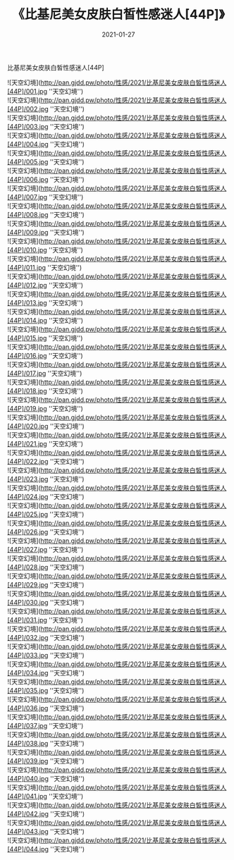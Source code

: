 ﻿---
layout: post
title:  《比基尼美女皮肤白皙性感迷人[44P]》
date:   2021-01-27
img: http://pan.gjdd.pw/photo/性感/2021/比基尼美女皮肤白皙性感迷人[44P]/000.jpg
categories: [美女, 性感, 泳衣]
---

比基尼美女皮肤白皙性感迷人[44P]



![天空幻境](http://pan.gjdd.pw/photo/性感/2021/比基尼美女皮肤白皙性感迷人[44P]/001.jpg ''天空幻境'') <br>
![天空幻境](http://pan.gjdd.pw/photo/性感/2021/比基尼美女皮肤白皙性感迷人[44P]/002.jpg ''天空幻境'') <br>
![天空幻境](http://pan.gjdd.pw/photo/性感/2021/比基尼美女皮肤白皙性感迷人[44P]/003.jpg ''天空幻境'') <br>
![天空幻境](http://pan.gjdd.pw/photo/性感/2021/比基尼美女皮肤白皙性感迷人[44P]/004.jpg ''天空幻境'') <br>
![天空幻境](http://pan.gjdd.pw/photo/性感/2021/比基尼美女皮肤白皙性感迷人[44P]/005.jpg ''天空幻境'') <br>
![天空幻境](http://pan.gjdd.pw/photo/性感/2021/比基尼美女皮肤白皙性感迷人[44P]/006.jpg ''天空幻境'') <br>
![天空幻境](http://pan.gjdd.pw/photo/性感/2021/比基尼美女皮肤白皙性感迷人[44P]/007.jpg ''天空幻境'') <br>
![天空幻境](http://pan.gjdd.pw/photo/性感/2021/比基尼美女皮肤白皙性感迷人[44P]/008.jpg ''天空幻境'') <br>
![天空幻境](http://pan.gjdd.pw/photo/性感/2021/比基尼美女皮肤白皙性感迷人[44P]/009.jpg ''天空幻境'') <br>
![天空幻境](http://pan.gjdd.pw/photo/性感/2021/比基尼美女皮肤白皙性感迷人[44P]/010.jpg ''天空幻境'') <br>
![天空幻境](http://pan.gjdd.pw/photo/性感/2021/比基尼美女皮肤白皙性感迷人[44P]/011.jpg ''天空幻境'') <br>
![天空幻境](http://pan.gjdd.pw/photo/性感/2021/比基尼美女皮肤白皙性感迷人[44P]/012.jpg ''天空幻境'') <br>
![天空幻境](http://pan.gjdd.pw/photo/性感/2021/比基尼美女皮肤白皙性感迷人[44P]/013.jpg ''天空幻境'') <br>
![天空幻境](http://pan.gjdd.pw/photo/性感/2021/比基尼美女皮肤白皙性感迷人[44P]/014.jpg ''天空幻境'') <br>
![天空幻境](http://pan.gjdd.pw/photo/性感/2021/比基尼美女皮肤白皙性感迷人[44P]/015.jpg ''天空幻境'') <br>
![天空幻境](http://pan.gjdd.pw/photo/性感/2021/比基尼美女皮肤白皙性感迷人[44P]/016.jpg ''天空幻境'') <br>
![天空幻境](http://pan.gjdd.pw/photo/性感/2021/比基尼美女皮肤白皙性感迷人[44P]/017.jpg ''天空幻境'') <br>
![天空幻境](http://pan.gjdd.pw/photo/性感/2021/比基尼美女皮肤白皙性感迷人[44P]/018.jpg ''天空幻境'') <br>
![天空幻境](http://pan.gjdd.pw/photo/性感/2021/比基尼美女皮肤白皙性感迷人[44P]/019.jpg ''天空幻境'') <br>
![天空幻境](http://pan.gjdd.pw/photo/性感/2021/比基尼美女皮肤白皙性感迷人[44P]/020.jpg ''天空幻境'') <br>
![天空幻境](http://pan.gjdd.pw/photo/性感/2021/比基尼美女皮肤白皙性感迷人[44P]/021.jpg ''天空幻境'') <br>
![天空幻境](http://pan.gjdd.pw/photo/性感/2021/比基尼美女皮肤白皙性感迷人[44P]/022.jpg ''天空幻境'') <br>
![天空幻境](http://pan.gjdd.pw/photo/性感/2021/比基尼美女皮肤白皙性感迷人[44P]/023.jpg ''天空幻境'') <br>
![天空幻境](http://pan.gjdd.pw/photo/性感/2021/比基尼美女皮肤白皙性感迷人[44P]/024.jpg ''天空幻境'') <br>
![天空幻境](http://pan.gjdd.pw/photo/性感/2021/比基尼美女皮肤白皙性感迷人[44P]/025.jpg ''天空幻境'') <br>
![天空幻境](http://pan.gjdd.pw/photo/性感/2021/比基尼美女皮肤白皙性感迷人[44P]/026.jpg ''天空幻境'') <br>
![天空幻境](http://pan.gjdd.pw/photo/性感/2021/比基尼美女皮肤白皙性感迷人[44P]/027.jpg ''天空幻境'') <br>
![天空幻境](http://pan.gjdd.pw/photo/性感/2021/比基尼美女皮肤白皙性感迷人[44P]/028.jpg ''天空幻境'') <br>
![天空幻境](http://pan.gjdd.pw/photo/性感/2021/比基尼美女皮肤白皙性感迷人[44P]/029.jpg ''天空幻境'') <br>
![天空幻境](http://pan.gjdd.pw/photo/性感/2021/比基尼美女皮肤白皙性感迷人[44P]/030.jpg ''天空幻境'') <br>
![天空幻境](http://pan.gjdd.pw/photo/性感/2021/比基尼美女皮肤白皙性感迷人[44P]/031.jpg ''天空幻境'') <br>
![天空幻境](http://pan.gjdd.pw/photo/性感/2021/比基尼美女皮肤白皙性感迷人[44P]/032.jpg ''天空幻境'') <br>
![天空幻境](http://pan.gjdd.pw/photo/性感/2021/比基尼美女皮肤白皙性感迷人[44P]/033.jpg ''天空幻境'') <br>
![天空幻境](http://pan.gjdd.pw/photo/性感/2021/比基尼美女皮肤白皙性感迷人[44P]/034.jpg ''天空幻境'') <br>
![天空幻境](http://pan.gjdd.pw/photo/性感/2021/比基尼美女皮肤白皙性感迷人[44P]/035.jpg ''天空幻境'') <br>
![天空幻境](http://pan.gjdd.pw/photo/性感/2021/比基尼美女皮肤白皙性感迷人[44P]/036.jpg ''天空幻境'') <br>
![天空幻境](http://pan.gjdd.pw/photo/性感/2021/比基尼美女皮肤白皙性感迷人[44P]/037.jpg ''天空幻境'') <br>
![天空幻境](http://pan.gjdd.pw/photo/性感/2021/比基尼美女皮肤白皙性感迷人[44P]/038.jpg ''天空幻境'') <br>
![天空幻境](http://pan.gjdd.pw/photo/性感/2021/比基尼美女皮肤白皙性感迷人[44P]/039.jpg ''天空幻境'') <br>
![天空幻境](http://pan.gjdd.pw/photo/性感/2021/比基尼美女皮肤白皙性感迷人[44P]/040.jpg ''天空幻境'') <br>
![天空幻境](http://pan.gjdd.pw/photo/性感/2021/比基尼美女皮肤白皙性感迷人[44P]/041.jpg ''天空幻境'') <br>
![天空幻境](http://pan.gjdd.pw/photo/性感/2021/比基尼美女皮肤白皙性感迷人[44P]/042.jpg ''天空幻境'') <br>
![天空幻境](http://pan.gjdd.pw/photo/性感/2021/比基尼美女皮肤白皙性感迷人[44P]/043.jpg ''天空幻境'') <br>
![天空幻境](http://pan.gjdd.pw/photo/性感/2021/比基尼美女皮肤白皙性感迷人[44P]/044.jpg ''天空幻境'') <br>